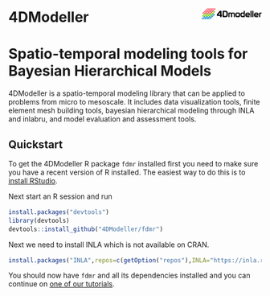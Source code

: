 # 4DModeller <img src="man/figures/logo.png" align="right" alt="" width="120" />

# Spatio-temporal modeling tools for Bayesian Hierarchical Models

4DModeller is a spatio-temporal modeling library that can be applied to problems from micro to mesoscale. It includes data visualization tools, finite element mesh building tools, bayesian hierarchical modeling through INLA and inlabru, and model evaluation and assessment tools.

## Quickstart

To get the 4DModeller R package `fdmr` installed first you need to make sure you have a recent version of R installed.
The easiest way to do this is to [install RStudio](https://posit.co/downloads/).

Next start an R session and run

```R
install.packages("devtools")
library(devtools)
devtools::install_github("4DModeller/fdmr")
```

Next we need to install INLA which is not available on CRAN.

```R
install.packages("INLA",repos=c(getOption("repos"),INLA="https://inla.r-inla-download.org/R/stable"), dep=TRUE)
```

You should now have `fdmr` and all its dependencies installed and you can continue on [one of our tutorials](https://4dmodeller.github.io/fdmr/articles/).
